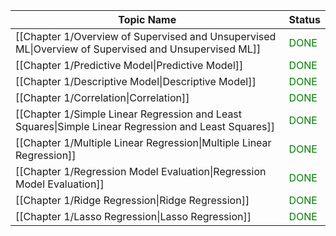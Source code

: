 
| Topic Name                                                                                           | Status                                |
| ---------------------------------------------------------------------------------------------------- | ------------------------------------- |
| [[Chapter 1/Overview of Supervised and Unsupervised ML\|Overview of Supervised and Unsupervised ML]] | <font style="color:green">DONE</font> |
| [[Chapter 1/Predictive Model\|Predictive Model]]                                                     | <font style="color:green">DONE</font> |
| [[Chapter 1/Descriptive Model\|Descriptive Model]]                                                   | <font style="color:green">DONE</font> |
| [[Chapter 1/Correlation\|Correlation]]                                                               | <font style="color:green">DONE</font> |
| [[Chapter 1/Simple Linear Regression and Least Squares\|Simple Linear Regression and Least Squares]] | <font style="color:green">DONE</font> |
| [[Chapter 1/Multiple Linear Regression\|Multiple Linear Regression]]                                 | <font style="color:green">DONE</font> |
| [[Chapter 1/Regression Model Evaluation\|Regression Model Evaluation]]                               | <font style="color:green">DONE</font> |
| [[Chapter 1/Ridge Regression\|Ridge Regression]]                                                     | <font style="color:green">DONE</font> |
| [[Chapter 1/Lasso Regression\|Lasso Regression]]                                                     | <font style="color:green">DONE</font> |
